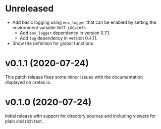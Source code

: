 <!---
SPDX-FileCopyrightText: 2020 Robin Krahl <robin.krahl@ireas.org>
SPDX-License-Identifier: MIT
-->

# Unreleased

- Add basic logging using `env_logger` that can be enabled by setting the
  environment variable `RUST_LOG=info`.
  - Add `env_logger` dependency in version 0.7.1.
  - Add `log` dependency in version 0.4.11.
- Show the definition for global functions.

# v0.1.1 (2020-07-24)

This patch release fixes some minor issues with the documentation displayed on
crates.io.

# v0.1.0 (2020-07-24)

Initial release with support for directory sources and including viewers for
plain and rich text.
